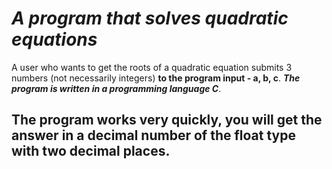 # _A program that solves quadratic equations_
A user who wants to get the roots of a quadratic equation submits 3 numbers (not necessarily integers) __to the program input - a, b, с__.
___The program is written in a programming language C___.
## The program works very quickly, you will get the answer in a decimal number of the float type with two decimal places.




